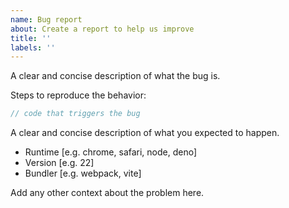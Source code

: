```yaml
---
name: Bug report
about: Create a report to help us improve
title: ''
labels: ''
---
```


<!-- Describe the bug -->

A clear and concise description of what the bug is.

<!-- To Reproduce -->

Steps to reproduce the behavior:

```typescript
// code that triggers the bug
```

<!-- Expected behavior -->

A clear and concise description of what you expected to happen.

<!-- Environment, if applicable (please complete the following information): -->

- Runtime [e.g. chrome, safari, node, deno]
- Version [e.g. 22]
- Bundler [e.g. webpack, vite]

<!-- Additional context -->

Add any other context about the problem here.
